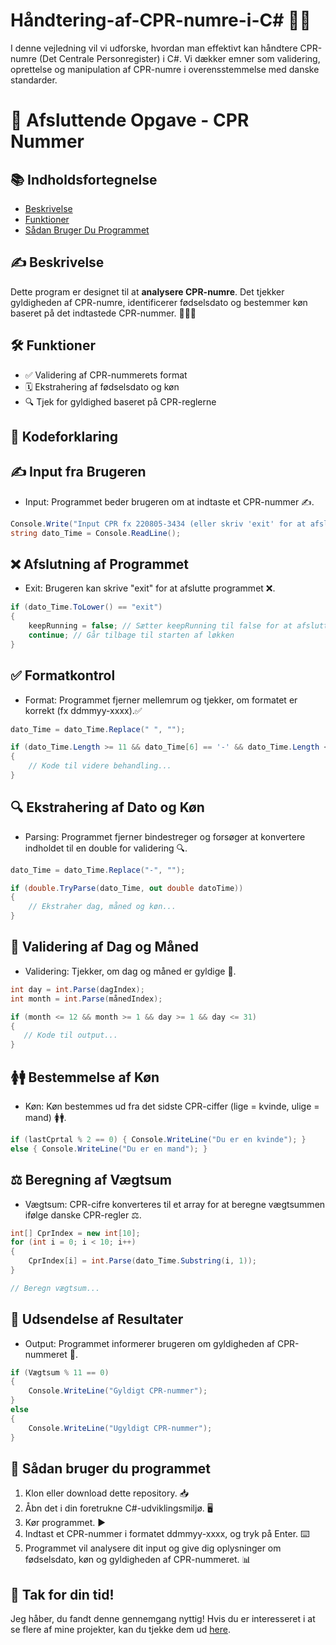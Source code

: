 # Håndtering-af-CPR-numre-i-C# 🧑‍💻
I denne vejledning vil vi udforske, hvordan man effektivt kan håndtere CPR-numre (Det Centrale Personregister) i C#. Vi dækker emner som validering, oprettelse og manipulation af CPR-numre i overensstemmelse med danske standarder.
# 🎉 Afsluttende Opgave - CPR Nummer

## 📚 Indholdsfortegnelse
- [Beskrivelse](#beskrivelse)
- [Funktioner](#funktioner)
- [Sådan Bruger Du Programmet](#-sådan-bruger-du-programmet)


## ✍️ Beskrivelse
Dette program er designet til at **analysere CPR-numre**. Det tjekker gyldigheden af CPR-numre, identificerer fødselsdato og bestemmer køn baseret på det indtastede CPR-nummer. 🎂👦👧

## 🛠️ Funktioner
- ✅ Validering af CPR-nummerets format
- 🗓️ Ekstrahering af fødselsdato og køn
- 🔍 Tjek for gyldighed baseret på CPR-reglerne





## 📜 Kodeforklaring

## ✍️ Input fra Brugeren
- Input: Programmet beder brugeren om at indtaste et CPR-nummer ✍️.
```csharp
Console.Write("Input CPR fx 220805-3434 (eller skriv 'exit' for at afslutte): ");
string dato_Time = Console.ReadLine();
```
## ❌ Afslutning af Programmet
- Exit: Brugeren kan skrive "exit" for at afslutte programmet ❌.
```csharp
if (dato_Time.ToLower() == "exit")
{
    keepRunning = false; // Sætter keepRunning til false for at afslutte løkken
    continue; // Går tilbage til starten af løkken
}
```

## ✅ Formatkontrol
- Format: Programmet fjerner mellemrum og tjekker, om formatet er korrekt (fx ddmmyy-xxxx).✅
```csharp
dato_Time = dato_Time.Replace(" ", "");

if (dato_Time.Length >= 11 && dato_Time[6] == '-' && dato_Time.Length <= 11)
{
    // Kode til videre behandling...
}
```
## 🔍 Ekstrahering af Dato og Køn
- Parsing: Programmet fjerner bindestreger og forsøger at konvertere indholdet til en double for validering 🔍.
```csharp
dato_Time = dato_Time.Replace("-", "");

if (double.TryParse(dato_Time, out double datoTime))
{
    // Ekstraher dag, måned og køn...
}
```
## 📅 Validering af Dag og Måned
- Validering: Tjekker, om dag og måned er gyldige 📅.
 ```csharp
int day = int.Parse(dagIndex);
int month = int.Parse(månedIndex);

if (month <= 12 && month >= 1 && day >= 1 && day <= 31)
{
    // Kode til output...
}
```
## 🚺🚹 Bestemmelse af Køn
- Køn: Køn bestemmes ud fra det sidste CPR-ciffer (lige = kvinde, ulige = mand) 🚺🚹.
```csharp
if (lastCprtal % 2 == 0) { Console.WriteLine("Du er en kvinde"); }
else { Console.WriteLine("Du er en mand"); }
```
## ⚖️ Beregning af Vægtsum
- Vægtsum: CPR-cifre konverteres til et array for at beregne vægtsummen ifølge danske CPR-regler ⚖️.
```csharp
int[] CprIndex = new int[10];
for (int i = 0; i < 10; i++)
{
    CprIndex[i] = int.Parse(dato_Time.Substring(i, 1));
}

// Beregn vægtsum...

```
## 📣 Udsendelse af Resultater
- Output: Programmet informerer brugeren om gyldigheden af CPR-nummeret 📣.
```csharp
if (Vægtsum % 11 == 0) 
{
    Console.WriteLine("Gyldigt CPR-nummer");
}
else 
{
    Console.WriteLine("Ugyldigt CPR-nummer");
}

```

## 🚀 Sådan bruger du programmet
1. Klon eller download dette repository. 📥
2. Åbn det i din foretrukne C#-udviklingsmiljø. 🖥️
3. Kør programmet. ▶️
4. Indtast et CPR-nummer i formatet ddmmyy-xxxx, og tryk på Enter. ⌨️
5. Programmet vil analysere dit input og give dig oplysninger om fødselsdato, køn og gyldigheden af CPR-nummeret. 📊

## 🙌 Tak for din tid!

Jeg håber, du fandt denne gennemgang nyttig! Hvis du er interesseret i at se flere af mine projekter, kan du tjekke dem ud [here](https://github.com/PlutoGamerpro?tab=stars).
